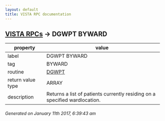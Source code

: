 ```yaml
---
layout: default
title: VISTA RPC documentation
---
```




## [VISTA RPCs](TableOfContent.md) &#8594; DGWPT BYWARD 

 property | value 
--- | --- 
 label | DGWPT BYWARD
 tag | BYWARD
 routine | [DGWPT](http://code.osehra.org/dox/Routine_DGWPT_source.html)
 return value type | ARRAY
 description | Returns a list of patients currently residing on a specified wardlocation.




 ###### Generated on January 11th 2017, 6:39:43 am